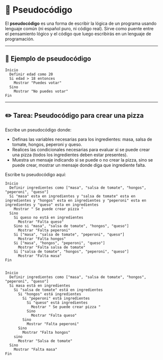 # 🔧 Pseudocódigo

El **pseudocódigo** es una forma de escribir la lógica de un programa usando lenguaje común (ni español puro, ni código real). Sirve como puente entre el pensamiento lógico y el código que luego escribirás en un lenguaje de programación.

---

## 📝 Ejemplo de pseudocódigo

```text
Inicio
  Definir edad como 20
  Si edad > 18 entonces
    Mostrar "Puedes votar"
  Sino
    Mostrar "No puedes votar"
Fin

```

---

## ✏️ Tarea: Pseudocódigo para crear una pizza

Escribe un pseudocódigo donde:

- Definas las variables necesarias para los ingredientes: masa, salsa de tomate, hongos, peperoni y queso.
- Realices las condicionales necesarias para evaluar si se puede crear una pizza (todos los ingredientes deben estar presentes).
- Muestra un mensaje indicando si se puede o no crear la pizza, sino se puede crear, mostrar un mensaje donde diga que ingrediente falta.

Escribe tu pseudocódigo aquí:

```text
Inicio
  Definir ingredientes como ["masa", "salsa de tomate", "hongos", "peperoni", "queso"]
  Si "masa" esta en ingredientes y "salsa de tomate" esta en ingredientes y "hongos" esta en ingredientes y "peperoni" esta en ingredientes y "queso" esta en ingredientes 
    Mostrar " Se puede crear pizza "
  Sino
    Si queso no está en ingredientes
      Mostrar "Falta queso"
    Sino si "masa", "salsa de tomate", "hongos", "queso"]
      Mostrar "Falta peperoni"
    Si ["masa", "salsa de tomate", "peperoni", "queso"]
      Mostrar "Falta hongos"
    Si ["masa", "hongos", "peperoni", "queso"]
      Mostrar "Falta salsa de tomate"
    Si ["salsa de tomate", "hongos", "peperoni", "queso"]
      Mostrar "Falta masa"
Fin


Inicio
  Definir ingredientes como ["masa", "salsa de tomate", "hongos", "peperoni", "queso"]
  Si masa está en ingredientes
    Si "salsa de tomate" está en ingredientes
      Si "hongos" está ingredientes
        Si "peperoni" está ingredientes
          Si "queso" está ingredientes
            Mostrar " Se puede crear pizza "
          Sino
            Mostrar "Falta queso"
        Sino
          Mostrar "Falta peperoni"
      Sino
        Mostrar "Falta hongos"
    sino
      Mostrar "Salsa de tomate"
  Sino
    Mostrar "Falta masa"
Fin

```

